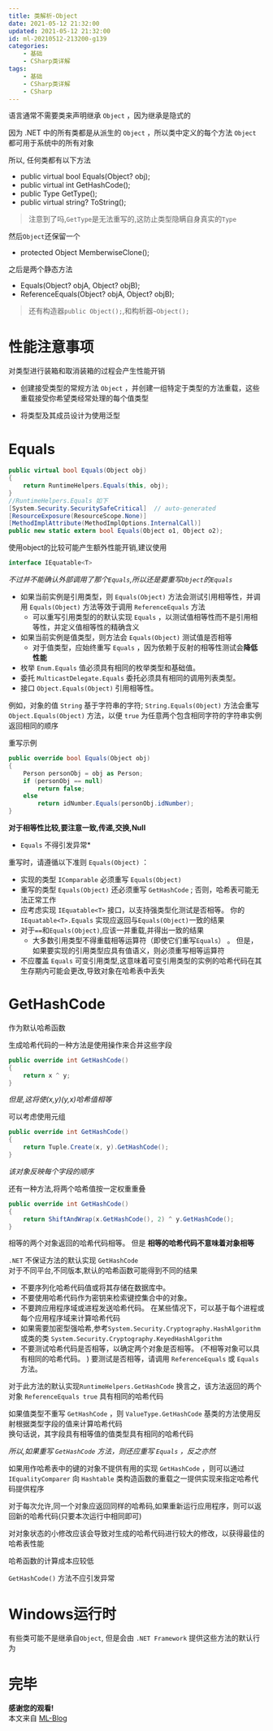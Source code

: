 ```yaml
---
title: 类解析-Object
date: 2021-05-12 21:32:00
updated: 2021-05-12 21:32:00
id: ml-20210512-213200-g139
categories:
	- 基础
	- CSharp类详解
tags: 
	- 基础
	- CSharp类详解
	- CSharp
---
```


语言通常不需要类来声明继承 `Object` ，因为继承是隐式的

因为 .NET 中的所有类都是从派生的 `Object` ，所以类中定义的每个方法 `Object` 都可用于系统中的所有对象

所以, 任何类都有以下方法

*  public virtual bool Equals(Object? obj);
*  public virtual int GetHashCode();
*  public Type GetType();
*  public virtual string? ToString();

> 注意到了吗,`GetType`是无法重写的,这防止类型隐瞒自身真实的`Type`

然后`Object`还保留一个  
* protected Object MemberwiseClone();

之后是两个静态方法  
* Equals(Object? objA, Object? objB);
* ReferenceEquals(Object? objA, Object? objB);

> 还有构造器`public Object();`,和构析器`~Object();`

<!--more-->

# 性能注意事项

对类型进行装箱和取消装箱的过程会产生性能开销

* 创建接受类型的常规方法 `Object` ，并创建一组特定于类型的方法重载，这些重载接受你希望类经常处理的每个值类型

* 将类型及其成员设计为使用泛型

# Equals

```C#
public virtual bool Equals(Object obj)
{
	return RuntimeHelpers.Equals(this, obj);
}
//RuntimeHelpers.Equals 如下
[System.Security.SecuritySafeCritical]  // auto-generated
[ResourceExposure(ResourceScope.None)]
[MethodImplAttribute(MethodImplOptions.InternalCall)]
public new static extern bool Equals(Object o1, Object o2);
```

使用object的比较可能产生额外性能开销,建议使用
```C#
interface IEquatable<T>
```
*不过并不能确认外部调用了那个`Equals`,所以还是要重写`Object`的`Equals`*

* 如果当前实例是引用类型，则 `Equals(Object)` 方法会测试引用相等性，并调用 `Equals(Object)` 方法等效于调用 `ReferenceEquals` 方法
  * 可以重写引用类型的的默认实现 `Equals` ，以测试值相等性而不是引用相等性，并定义值相等性的精确含义
* 如果当前实例是值类型，则方法会 `Equals(Object)` 测试值是否相等
  * 对于值类型，应始终重写 `Equals` ，因为依赖于反射的相等性测试会**降低性能**
* 枚举	`Enum.Equals`	值必须具有相同的枚举类型和基础值。
* 委托	`MulticastDelegate.Equals`	委托必须具有相同的调用列表类型。
* 接口	`Object.Equals(Object)`	引用相等性。

例如，对象的值 `String` 基于字符串的字符; `String.Equals(Object)` 方法会重写 `Object.Equals(Object)` 方法，以便 `true` 为任意两个包含相同字符的字符串实例返回相同的顺序

重写示例
```C#
public override bool Equals(Object obj)
{
	Person personObj = obj as Person;
	if (personObj == null)
		return false;
	else
		return idNumber.Equals(personObj.idNumber);
}
```

**对于相等性比较,要注意一致,传递,交换,Null**  
* `Equals` 不得引发异常*

重写时，请遵循以下准则 `Equals(Object)` ：

* 实现的类型 `IComparable` 必须重写 `Equals(Object)` 
* 重写的类型 `Equals(Object)` 还必须重写 `GetHashCode` ; 否则，哈希表可能无法正常工作
* 应考虑实现 `IEquatable<T>` 接口，以支持强类型化测试是否相等。 你的 `IEquatable<T>.Equals` 实现应返回与`Equals(Object)`一致的结果 
* 对于`==`和`Equals(Object)`,应该一并重载,并得出一致的结果
  * 大多数引用类型不得重载相等运算符（即使它们重写`Equals`） 。 但是，如果要实现的引用类型应具有值语义，则必须重写相等运算符
* 不应覆盖 `Equals` 可变引用类型,这意味着可变引用类型的实例的哈希代码在其生存期内可能会更改,导致对象在哈希表中丢失

# GetHashCode

作为默认哈希函数

生成哈希代码的一种方法是使用操作来合并这些字段 

```C#
public override int GetHashCode()
{
	return x ^ y;
}
```
*但是,这将使(x,y)(y,x)哈希值相等*

可以考虑使用元组

```C#
public override int GetHashCode()
{
	return Tuple.Create(x, y).GetHashCode();
}
```
*该对象反映每个字段的顺序*

还有一种方法,将两个哈希值按一定权重重叠
```C#
public override int GetHashCode()
{
	return ShiftAndWrap(x.GetHashCode(), 2) ^ y.GetHashCode();
}
```

相等的两个对象返回的哈希代码相等。 但是 **相等的哈希代码不意味着对象相等**

`.NET` 不保证方法的默认实现 `GetHashCode`  
对于不同平台,不同版本,默认的哈希函数可能得到不同的结果

* 不要序列化哈希代码值或将其存储在数据库中。
* 不要使用哈希代码作为密钥来检索键控集合中的对象。
* 不要跨应用程序域或进程发送哈希代码。 在某些情况下，可以基于每个进程或每个应用程序域来计算哈希代码
* 如果需要加密型强哈希,参考`System.Security.Cryptography.HashAlgorithm` 或类的类 `System.Security.Cryptography.KeyedHashAlgorithm `
* 不要测试哈希代码是否相等，以确定两个对象是否相等。 (不相等对象可以具有相同的哈希代码。 ) 要测试是否相等，请调用 `ReferenceEquals` 或 `Equals` 方法。

对于此方法的默认实现`RuntimeHelpers.GetHashCode` 换言之，该方法返回的两个对象 `ReferenceEquals true` 具有相同的哈希代码

如果值类型不重写 `GetHashCode` ，则 `ValueType.GetHashCode` 基类的方法使用反射根据类型字段的值来计算哈希代码  
换句话说，其字段具有相等值的值类型具有相同的哈希代码

*所以,如果重写 `GetHashCode` 方法，则还应重写 `Equals` ，反之亦然*

如果用作哈希表中的键的对象不提供有用的实现 `GetHashCode` ，则可以通过 `IEqualityComparer` 向 `Hashtable` 类构造函数的重载之一提供实现来指定哈希代码提供程序


对于每次允许,同一个对象应返回同样的哈希码,如果重新运行应用程序，则可以返回新的哈希代码(只要本次运行中相同即可)

对对象状态的小修改应该会导致对生成的哈希代码进行较大的修改，以获得最佳的哈希表性能

哈希函数的计算成本应较低

`GetHashCode()` 方法不应引发异常

# Windows运行时

有些类可能不是继承自`Object`, 但是会由 `.NET Framework` 提供这些方法的默认行为


# 完毕

**感谢您的观看!**  
本文来自 [ML-Blog][ML-Blog_Link]

<!-- 图片 -->

<!-- 链接 -->

<!-- 水印 -->
[ML-Blog_Link]:https://userminghaoli.github.io/ "我的博客"
